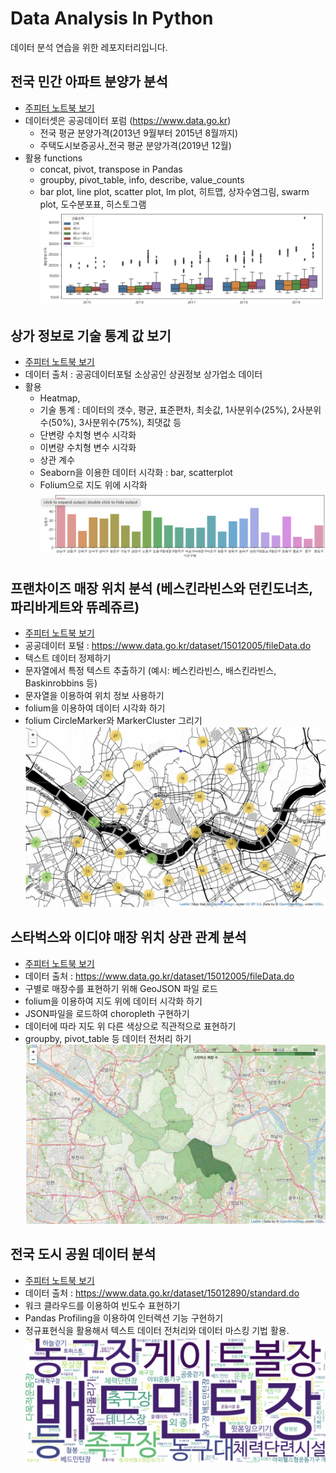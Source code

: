 # Data Analysis In Python

데이터 분석 연습을 위한 레포지터리입니다. 

## 전국 민간 아파트 분양가 분석
- [주피터 노트북 보기](https://github.com/DAWUNHAN/DataAnalysisInPython/blob/master/%EC%A0%84%EA%B5%AD%20%EC%95%84%ED%8C%8C%ED%8A%B8%20%EB%B6%84%EC%96%91%20%EA%B0%80%EA%B2%A9%20%EB%B6%84%EC%84%9D%ED%95%98%EA%B8%B0.ipynb)
- 데이터셋은 공공데이터 포럼 (https://www.data.go.kr)
    - 전국 평균 분양가격(2013년 9월부터 2015년 8월까지)
    - 주택도시보증공사_전국 평균 분양가격(2019년 12월)
- 활용 functions
    - concat, pivot, transpose in Pandas
    - groupby, pivot_table, info, describe, value_counts
    - bar plot, line plot, scatter plot, lm plot, 히트맵, 상자수염그림, swarm plot, 도수분포표, 히스토그램 
<img src="https://github.com/DAWUNHAN/DataAnalysisInPython/blob/master/image/%EC%A0%84%EA%B5%AD%20%EC%95%84%ED%8C%8C%ED%8A%B8%20%EB%B6%84%EC%96%91.png?raw=true"></img>



## 상가 정보로 기술 통계 값 보기
- [주피터 노트북 보기](https://github.com/DAWUNHAN/DataAnalysisInPython/blob/master/%EC%83%81%EA%B6%8C%20%EC%A0%95%EB%B3%B4%20%EB%B6%84%EC%84%9D%ED%95%98%EA%B8%B0.ipynb)    
- 데이터 출처 : 공공데이터포털 소상공인 상권정보 상가업소 데이터
- 활용
    - Heatmap, 
    - 기술 통계 : 데이터의 갯수, 평균, 표준편차, 최솟값, 1사분위수(25%), 2사분위수(50%), 3사분위수(75%), 최댓값 등
    - 단변량 수치형 변수 시각화
    - 이변량 수치형 변수 시각화
    - 상관 계수
    - Seaborn을 이용한 데이터 시각화 : bar, scatterplot
    - Folium으로 지도 위에 시각화
<img src="https://github.com/DAWUNHAN/DataAnalysisInPython/blob/master/image/%EC%83%81%EA%B6%8C%EC%A0%95%EB%B3%B4.png?raw=true"></img>



## 프랜차이즈 매장 위치 분석 (베스킨라빈스와 던킨도너츠, 파리바게트와 뜌레쥬르)
- [주피터 노트북 보기](https://github.com/DAWUNHAN/DataAnalysisInPython/blob/master/%ED%94%84%EB%9E%9C%EC%B0%A8%EC%9D%B4%EC%A6%88%20%EC%9E%85%EC%A0%90%20%EB%B6%84%EC%84%9D.ipynb)
- 공공데이터 포털 : https://www.data.go.kr/dataset/15012005/fileData.do
- 텍스트 데이터 정제하기
- 문자열에서 특정 텍스트 추출하기 (예시: 베스킨라빈스, 배스킨라빈스, Baskinrobbins 등)
- 문자열을 이용하여 위치 정보 사용하기
- folium을 이용하여 데이터 시각화 하기
- folium CircleMarker와 MarkerCluster 그리기
<img src="https://github.com/DAWUNHAN/DataAnalysisInPython/blob/master/image/%ED%94%84%EB%9E%9C%EC%B0%A8%EC%9D%B4%EC%A6%88.png?raw=true"></img>


## 스타벅스와 이디야 매장 위치 상관 관계 분석
- [주피터 노트북 보기](https://github.com/DAWUNHAN/DataAnalysisInPython/blob/master/%EC%8A%A4%ED%83%80%EB%B2%85%EC%8A%A4%20%EC%9D%B4%EB%94%94%EC%95%BC%20%EB%A7%A4%EC%9E%A5%20%EC%9C%84%EC%B9%98%20%EB%B6%84%EC%84%9D.ipynb)
- 데이터 출처 : https://www.data.go.kr/dataset/15012005/fileData.do
- 구별로 매장수를 표현하기 위해 GeoJSON 파일 로드
- folium을 이용하여 지도 위에 데이터 시각화 하기
- JSON파일을 로드하여 choropleth 구현하기
- 데이터에 따라 지도 위 다른 색상으로 직관적으로 표현하기
- groupby, pivot_table 등 데이터 전처리 하기
<img src="https://github.com/DAWUNHAN/DataAnalysisInPython/blob/master/image/%EC%8A%A4%ED%83%80%EB%B2%85%EC%8A%A4%20%EC%9D%B4%EB%94%94%EC%95%BC.png?raw=true"></img>


## 전국 도시 공원 데이터 분석
- [주피터 노트북 보기](https://github.com/DAWUNHAN/DataAnalysisInPython/blob/master/%EC%A0%84%EA%B5%AD%20%EB%8F%84%EC%8B%9C%EA%B3%B5%EC%9B%90%20%EB%8D%B0%EC%9D%B4%ED%84%B0%20%EB%B6%84%EC%84%9D.ipynb)
- 데이터 출처 : https://www.data.go.kr/dataset/15012890/standard.do
- 워크 클라우드를 이용하여 빈도수 표현하기
- Pandas Profiling을 이용하여 인터렉션 기능 구현하기
- 정규표현식을 활용해서 텍스트 데이터 전처리와 데이터 마스킹 기법 활용.
<img src="https://github.com/DAWUNHAN/DataAnalysisInPython/blob/master/image/%EC%A0%84%EA%B5%AD%20%EB%8F%84%EC%8B%9C%EA%B3%B5%EC%9B%90.png?raw=true"></img>


```python

```
